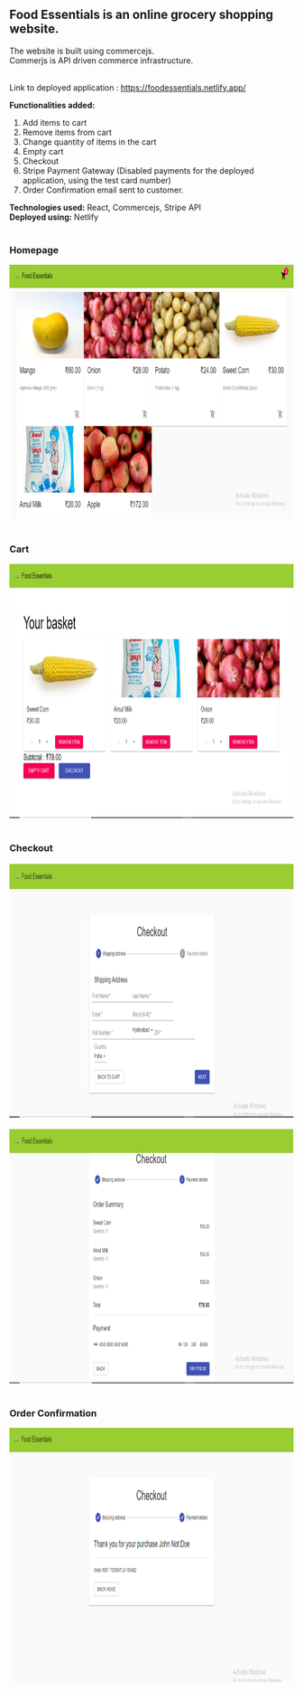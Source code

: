 <h2>Food Essentials is an online grocery shopping website.</h2>
The website is built using commercejs.<br />
Commerjs is API driven commerce infrastructure.
<br />
<br />

Link to deployed application : https://foodessentials.netlify.app/

**Functionalities added:**
1) Add items to cart
2) Remove items from cart 
3) Change quantity of items in the cart
4) Empty cart 
5) Checkout 
6) Stripe Payment Gateway (Disabled payments for the deployed application, using the test card number) 
7) Order Confirmation email sent to customer.

**Technologies used:** React, Commercejs, Stripe API <br />
**Deployed using:** Netlify<br /><br />
<h3> Homepage </h3>
<img src="https://github.com/ItShivani/Food-Essentials/blob/master/homepage.PNG" width="700" height="450" /><br /><br/>
<h3> Cart </h3>
<img src="https://github.com/ItShivani/Food-Essentials/blob/master/cart.PNG" width="700" height="450" /><br /><br />
<h3> Checkout </h3>
<img src="https://github.com/ItShivani/Food-Essentials/blob/master/checkout.PNG" width="700" height="450" /><br /><br />
<img src="https://github.com/ItShivani/Food-Essentials/blob/master/checkout2.PNG" width="700" height="450" /><br /><br />
<h3> Order Confirmation </h3>
<img src="https://github.com/ItShivani/Food-Essentials/blob/master/finalpage.PNG" width="700" height="450" />






